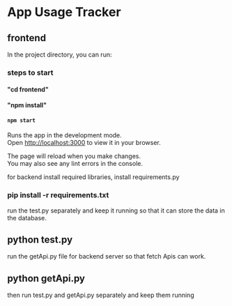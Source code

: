 # App Usage Tracker


## frontend

In the project directory, you can run:

### steps to start
#### "cd frontend"
#### "npm install"
#### `npm start`

Runs the app in the development mode.\
Open [http://localhost:3000](http://localhost:3000) to view it in your browser.

The page will reload when you make changes.\
You may also see any lint errors in the console.


for backend install required libraries,
install requirements.py
### pip install -r requirements.txt
 run the test.py separately and keep it running so that it can store the data in the database.
 ## python test.py
 run the getApi.py file for backend server so that fetch Apis can work.
 ## python getApi.py
 
then run test.py and getApi.py separately and keep them running
